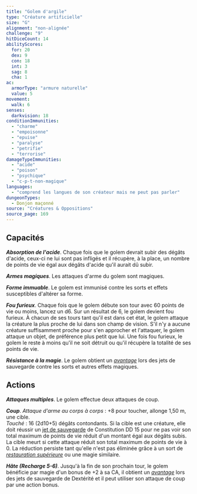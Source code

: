 ```yaml
---
title: "Golem d'argile"
type: "Créature artificielle"
size: "G"
alignment: "non-alignée"
challenge: "9"
hitDiceCount: 14
abilityScores:
  for: 20
  dex: 9
  con: 18
  int: 3
  sag: 8
  cha: 1
ac:
  armorType: "armure naturelle"
  value: 5
movement:
  walk: 6
senses:
  darkvision: 18
conditionImmunities:
  - "charme"
  - "empoisonne"
  - "epuise"
  - "paralyse"
  - "petrifie"
  - "terrorise"
damageTypeImmunities:
  - "acide"
  - "poison"
  - "psychique"
  - "c-p-t-non-magique"
languages:
  - "comprend les langues de son créateur mais ne peut pas parler"
dungeonTypes:
  - Donjon maçonné
source: "Créatures & Oppositions"
source_page: 169
---
```

## Capacités
_**Absorption de l'acide**_. Chaque fois que le golem devrait subir des dégâts d'acide, ceux-ci ne lui sont pas infligés et il récupère, à la place, un nombre de points de vie égal aux dégâts d'acide qu'il aurait dû subir.

_**Armes magiques**_. Les attaques d'arme du golem sont magiques.

_**Forme immuable**_. Le golem est immunisé contre les sorts et effets susceptibles d'altérer sa forme.

_**Fou furieux**_. Chaque fois que le golem débute son tour avec 60 points de vie ou moins, lancez un d6. Sur un résultat de 6, le golem devient fou furieux. À chacun de ses tours tant qu'il est dans cet état, le golem attaque la créature la plus proche de lui dans son champ de vision. S'il n'y a aucune créature suffisamment proche pour s'en approcher et l'attaquer, le golem attaque un objet, de préférence plus petit que lui. Une fois fou furieux, le golem le reste à moins qu'il ne soit détruit ou qu'il récupère la totalité de ses points de vie.

_**Résistance à la magie**_. Le golem obtient un [_avantage_](/utiliser-les-caracteristiques/#avantage-et-desavantage) lors des jets de sauvegarde contre les sorts et autres effets magiques.

## Actions
_**Attaques multiples**_. Le golem effectue deux attaques de coup.

_**Coup**_. _Attaque d'arme au corps à corps_ : +8 pour toucher, allonge 1,50 m, une cible.  
_Touché_ : 16 (2d10+5) dégâts contondants. Si la cible est une créature, elle doit réussir un [jet de sauvegarde](/utiliser-les-caracteristiques#jets-de-sauvegarde) de Constitution DD 15 pour ne pas voir son total maximum de points de vie réduit d'un montant égal aux dégâts subis. La cible meurt si cette attaque réduit son total maximum de points de vie à 0. La réduction persiste tant qu'elle n'est pas éliminée grâce à un sort de [_restauration supérieure_](/grimoire/restauration-superieure) ou une magie similaire.

_**Hâte (Recharge 5-6)**_. Jusqu'à la fin de son prochain tour, le golem bénéficie par magie d'un bonus de +2 à sa CA, il obtient un [_avantage_](/utiliser-les-caracteristiques/#avantage-et-desavantage) lors des jets de sauvegarde de Dextérité et il peut utiliser son attaque de coup par une action bonus.
